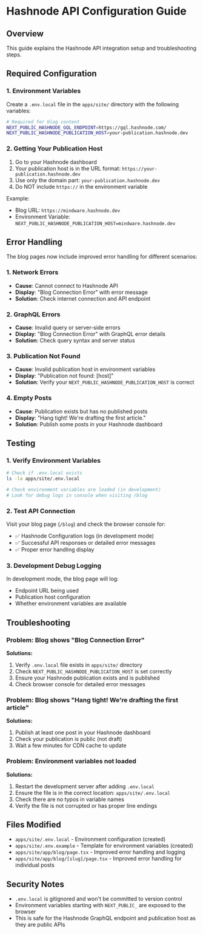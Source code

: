 # Hashnode API Configuration Guide

## Overview
This guide explains the Hashnode API integration setup and troubleshooting steps.

## Required Configuration

### 1. Environment Variables

Create a `.env.local` file in the `apps/site/` directory with the following variables:

```bash
# Required for blog content
NEXT_PUBLIC_HASHNODE_GQL_ENDPOINT=https://gql.hashnode.com/
NEXT_PUBLIC_HASHNODE_PUBLICATION_HOST=your-publication.hashnode.dev
```

### 2. Getting Your Publication Host

1. Go to your Hashnode dashboard
2. Your publication host is in the URL format: `https://your-publication.hashnode.dev`
3. Use only the domain part: `your-publication.hashnode.dev`
4. Do NOT include `https://` in the environment variable

Example:
- Blog URL: `https://mindware.hashnode.dev`  
- Environment Variable: `NEXT_PUBLIC_HASHNODE_PUBLICATION_HOST=mindware.hashnode.dev`

## Error Handling

The blog pages now include improved error handling for different scenarios:

### 1. Network Errors
- **Cause**: Cannot connect to Hashnode API
- **Display**: "Blog Connection Error" with error message
- **Solution**: Check internet connection and API endpoint

### 2. GraphQL Errors  
- **Cause**: Invalid query or server-side errors
- **Display**: "Blog Connection Error" with GraphQL error details
- **Solution**: Check query syntax and server status

### 3. Publication Not Found
- **Cause**: Invalid publication host in environment variables
- **Display**: "Publication not found: [host]"
- **Solution**: Verify your `NEXT_PUBLIC_HASHNODE_PUBLICATION_HOST` is correct

### 4. Empty Posts
- **Cause**: Publication exists but has no published posts
- **Display**: "Hang tight! We're drafting the first article."
- **Solution**: Publish some posts in your Hashnode dashboard

## Testing

### 1. Verify Environment Variables

```bash
# Check if .env.local exists
ls -la apps/site/.env.local

# Check environment variables are loaded (in development)
# Look for debug logs in console when visiting /blog
```

### 2. Test API Connection

Visit your blog page (`/blog`) and check the browser console for:

- ✅ Hashnode Configuration logs (in development mode)
- ✅ Successful API responses or detailed error messages
- ✅ Proper error handling display

### 3. Development Debug Logging

In development mode, the blog page will log:
- Endpoint URL being used
- Publication host configuration  
- Whether environment variables are available

## Troubleshooting

### Problem: Blog shows "Blog Connection Error"

**Solutions:**
1. Verify `.env.local` file exists in `apps/site/` directory
2. Check `NEXT_PUBLIC_HASHNODE_PUBLICATION_HOST` is set correctly
3. Ensure your Hashnode publication exists and is published
4. Check browser console for detailed error messages

### Problem: Blog shows "Hang tight! We're drafting the first article"

**Solutions:**
1. Publish at least one post in your Hashnode dashboard
2. Check your publication is public (not draft)
3. Wait a few minutes for CDN cache to update

### Problem: Environment variables not loaded

**Solutions:**
1. Restart the development server after adding `.env.local`
2. Ensure the file is in the correct location: `apps/site/.env.local`
3. Check there are no typos in variable names
4. Verify the file is not corrupted or has proper line endings

## Files Modified

- `apps/site/.env.local` - Environment configuration (created)
- `apps/site/.env.example` - Template for environment variables (created)
- `apps/site/app/blog/page.tsx` - Improved error handling and logging
- `apps/site/app/blog/[slug]/page.tsx` - Improved error handling for individual posts

## Security Notes

- `.env.local` is gitignored and won't be committed to version control
- Environment variables starting with `NEXT_PUBLIC_` are exposed to the browser
- This is safe for the Hashnode GraphQL endpoint and publication host as they are public APIs